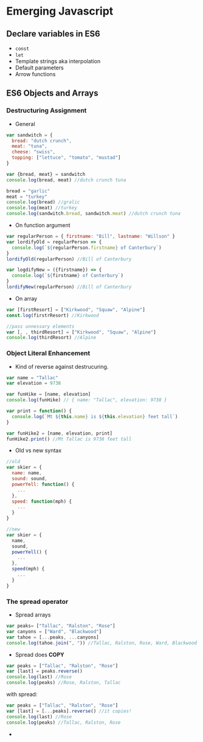 # Emerging Javascript
## Declare variables in ES6
* `const`
* `let`
* Template strings aka interpolation
* Default parameters
* Arrow functions

## ES6 Objects and Arrays

### Destructuring Assignment
* General
```javascript
var sandwitch = {
  bread: "dutch crunch",
  meat: "tuna",
  cheese: "swiss",
  topping: ["lettuce", "tomato", "mustad"]
}

var {bread, meat} = sandwitch
console.log(bread, meat) //dutch crunch tuna

bread = "garlic"
meat = "turkey"
console.log(bread) //gralic
console.log(meat) //turkey
console.log(sandwitch.bread, sandwitch.meat) //dutch crunch tuna
```

* On function argument
```javascript
var regularPerson = { firstname: "Bill", lastname: "Willson" }
var lordifyOld = regularPerson => {
  console.log(`${regularPerson.firstname} of Canterbury`)
}
lordifyOld(regularPerson) //Bill of Canterbury

var logdifyNew = ({firstname}) => {
  console.log(`${firstname} of Canterbury`)
}
lordifyNew(regularPerson) //Bill of Canterbury
```

* On array
```javascript
var [firstResort] = ["Kirkwood", "Squaw", "Alpine"]
const.log(firstrResort) //Kirkwood

//pass unnessary elements
var [, , thirdResort] = ["Kirkwood", "Squaw", "Alpine"]
console.log(thirdResort) //Alpine
```

### Object Literal Enhancement
* Kind of reverse against destrucuring.
```javascript
var name = "Tallac"
var elevation = 9738

var funHike = [name, elevation]
console.log(funHike) // { name: "Tallac", elevation: 9738 }

var print = function() {
  console.log(`Mt ${this.name} is ${this.elevation} feet tall`)
}

var funHike2 = [name, elevation, print]
funHike2.print() //Mt Tallac is 9738 feet tall
```

* Old vs new syntax
```javascript
//old
var skier = {
  name: name,
  sound: sound,
  powerYell: function() {
    ...
  },
  speed: function(mph) {
    ...
  }
}

//new
var skier = {
  name,
  sound,
  powerYell() {
    ...
  },
  speed(mph) {
    ...
  }
}
``` 

### The spread operator
* Spread arrays
```javascript
var peaks= ["Tallac", "Ralston", "Rose"]
var canyons = ["Ward", "Blackwood"]
var tahoe = [...peaks, ...canyons]
console.log(tahoe.join(", ")) //Tallac, Ralston, Rose, Ward, Blackwood
```

* Spread does **COPY**
```javascript
var peaks = ["Tallac", "Ralston", "Rose"]
var [last] = peaks.reverse()
console.log(last) //Rose
console.log(peaks) //Rose, Ralston, Tallac
```
with spread:
```javascript
var peaks = ["Tallac", "Ralston", "Rose"]
var [last] = [...peaks].reverse() //it copies!
console.log(last) //Rose
console.log(peaks) //Tallac, Ralston, Rose
```
* 
